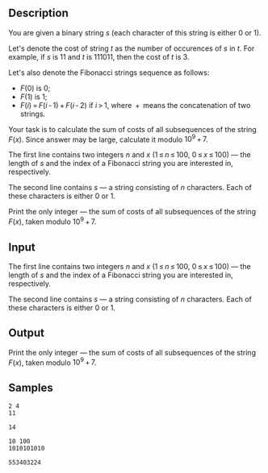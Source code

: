 ## Description

<div><p>You are given a binary string <span class="tex-span"><i>s</i></span> (each character of this string is either <span class="tex-font-style-tt">0</span> or <span class="tex-font-style-tt">1</span>).</p><p>Let's denote the cost of string <span class="tex-span"><i>t</i></span> as the number of occurences of <span class="tex-span"><i>s</i></span> in <span class="tex-span"><i>t</i></span>. For example, if <span class="tex-span"><i>s</i></span> is <span class="tex-font-style-tt">11</span> and <span class="tex-span"><i>t</i></span> is <span class="tex-font-style-tt">111011</span>, then the cost of <span class="tex-span"><i>t</i></span> is <span class="tex-span">3</span>.</p><p>Let's also denote the Fibonacci strings sequence as follows:</p><ul><li> <span class="tex-span"><i>F</i>(0)</span> is <span class="tex-font-style-tt">0</span>;</li><li> <span class="tex-span"><i>F</i>(1)</span> is <span class="tex-font-style-tt">1</span>;</li><li> <span class="tex-span"><i>F</i>(<i>i</i>) = <i>F</i>(<i>i</i> - 1) + <i>F</i>(<i>i</i> - 2)</span> if <span class="tex-span"><i>i</i> &gt; 1</span>, where <span class="tex-span"> + </span> means the concatenation of two strings.</li></ul><p>Your task is to calculate the sum of costs of all subsequences of the string <span class="tex-span"><i>F</i>(<i>x</i>)</span>. Since answer may be large, calculate it modulo <span class="tex-span">10<sup class="upper-index">9</sup> + 7</span>.</p></div><div class="input-specification"><p>The first line contains two integers <span class="tex-span"><i>n</i></span> and <span class="tex-span"><i>x</i></span> (<span class="tex-span">1 ≤ <i>n</i> ≤ 100</span>, <span class="tex-span">0 ≤ <i>x</i> ≤ 100</span>) — the length of <span class="tex-span"><i>s</i></span> and the index of a Fibonacci string you are interested in, respectively.</p><p>The second line contains <span class="tex-span"><i>s</i></span> — a string consisting of <span class="tex-span"><i>n</i></span> characters. Each of these characters is either <span class="tex-font-style-tt">0</span> or <span class="tex-font-style-tt">1</span>.</p></div><div class="output-specification"><p>Print the only integer — the sum of costs of all subsequences of the string <span class="tex-span"><i>F</i>(<i>x</i>)</span>, taken modulo <span class="tex-span">10<sup class="upper-index">9</sup> + 7</span>. </p></div>

## Input

<p>The first line contains two integers <span class="tex-span"><i>n</i></span> and <span class="tex-span"><i>x</i></span> (<span class="tex-span">1 ≤ <i>n</i> ≤ 100</span>, <span class="tex-span">0 ≤ <i>x</i> ≤ 100</span>) — the length of <span class="tex-span"><i>s</i></span> and the index of a Fibonacci string you are interested in, respectively.</p><p>The second line contains <span class="tex-span"><i>s</i></span> — a string consisting of <span class="tex-span"><i>n</i></span> characters. Each of these characters is either <span class="tex-font-style-tt">0</span> or <span class="tex-font-style-tt">1</span>.</p>

## Output

<p>Print the only integer — the sum of costs of all subsequences of the string <span class="tex-span"><i>F</i>(<i>x</i>)</span>, taken modulo <span class="tex-span">10<sup class="upper-index">9</sup> + 7</span>. </p>

## Samples

```input1
2 4
11

```

```output1
14

```






```input2
10 100
1010101010

```

```output2
553403224

```



